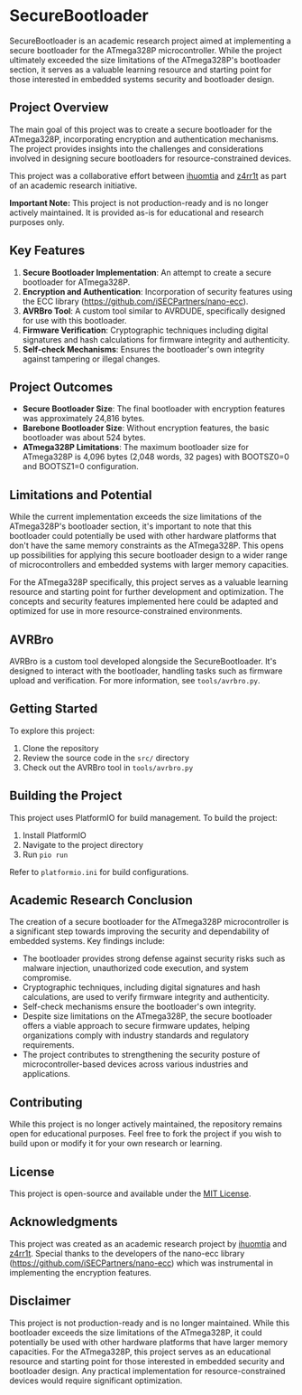 # SecureBootloader

SecureBootloader is an academic research project aimed at implementing a secure bootloader for the ATmega328P microcontroller. While the project ultimately exceeded the size limitations of the ATmega328P's bootloader section, it serves as a valuable learning resource and starting point for those interested in embedded systems security and bootloader design.

## Project Overview

The main goal of this project was to create a secure bootloader for the ATmega328P, incorporating encryption and authentication mechanisms. The project provides insights into the challenges and considerations involved in designing secure bootloaders for resource-constrained devices.

This project was a collaborative effort between [ihuomtia](https://github.com/ihuomtia) and [z4rr1t](https://github.com/z4rr1t) as part of an academic research initiative.

**Important Note:** This project is not production-ready and is no longer actively maintained. It is provided as-is for educational and research purposes only.

## Key Features

1. **Secure Bootloader Implementation**: An attempt to create a secure bootloader for ATmega328P.
2. **Encryption and Authentication**: Incorporation of security features using the ECC library (https://github.com/iSECPartners/nano-ecc).
3. **AVRBro Tool**: A custom tool similar to AVRDUDE, specifically designed for use with this bootloader.
4. **Firmware Verification**: Cryptographic techniques including digital signatures and hash calculations for firmware integrity and authenticity.
5. **Self-check Mechanisms**: Ensures the bootloader's own integrity against tampering or illegal changes.

## Project Outcomes

- **Secure Bootloader Size**: The final bootloader with encryption features was approximately 24,816 bytes.
- **Barebone Bootloader Size**: Without encryption features, the basic bootloader was about 524 bytes.
- **ATmega328P Limitations**: The maximum bootloader size for ATmega328P is 4,096 bytes (2,048 words, 32 pages) with BOOTSZ0=0 and BOOTSZ1=0 configuration.

## Limitations and Potential

While the current implementation exceeds the size limitations of the ATmega328P's bootloader section, it's important to note that this bootloader could potentially be used with other hardware platforms that don't have the same memory constraints as the ATmega328P. This opens up possibilities for applying this secure bootloader design to a wider range of microcontrollers and embedded systems with larger memory capacities.

For the ATmega328P specifically, this project serves as a valuable learning resource and starting point for further development and optimization. The concepts and security features implemented here could be adapted and optimized for use in more resource-constrained environments.

## AVRBro

AVRBro is a custom tool developed alongside the SecureBootloader. It's designed to interact with the bootloader, handling tasks such as firmware upload and verification. For more information, see `tools/avrbro.py`.

## Getting Started

To explore this project:

1. Clone the repository
2. Review the source code in the `src/` directory
3. Check out the AVRBro tool in `tools/avrbro.py`

## Building the Project

This project uses PlatformIO for build management. To build the project:

1. Install PlatformIO
2. Navigate to the project directory
3. Run `pio run`

Refer to `platformio.ini` for build configurations.

## Academic Research Conclusion

The creation of a secure bootloader for the ATmega328P microcontroller is a significant step towards improving the security and dependability of embedded systems. Key findings include:

- The bootloader provides strong defense against security risks such as malware injection, unauthorized code execution, and system compromise.
- Cryptographic techniques, including digital signatures and hash calculations, are used to verify firmware integrity and authenticity.
- Self-check mechanisms ensure the bootloader's own integrity.
- Despite size limitations on the ATmega328P, the secure bootloader offers a viable approach to secure firmware updates, helping organizations comply with industry standards and regulatory requirements.
- The project contributes to strengthening the security posture of microcontroller-based devices across various industries and applications.

## Contributing

While this project is no longer actively maintained, the repository remains open for educational purposes. Feel free to fork the project if you wish to build upon or modify it for your own research or learning.

## License

This project is open-source and available under the [MIT License](https://opensource.org/licenses/MIT).

## Acknowledgments

This project was created as an academic research project by [ihuomtia](https://github.com/ihuomtia) and [z4rr1t](https://github.com/z4rr1t). Special thanks to the developers of the nano-ecc library (https://github.com/iSECPartners/nano-ecc) which was instrumental in implementing the encryption features.

## Disclaimer

This project is not production-ready and is no longer maintained. While this bootloader exceeds the size limitations of the ATmega328P, it could potentially be used with other hardware platforms that have larger memory capacities. For the ATmega328P, this project serves as an educational resource and starting point for those interested in embedded security and bootloader design. Any practical implementation for resource-constrained devices would require significant optimization.